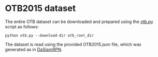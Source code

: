 # OTB2015 dataset

The entire OTB dataset can be downloaded and prepared using the [otb.py](otb.py) script as follows:
```shell
python otb.py --download-dir otb_root_dir
```

The dataset is read using the provided OTB2015.json file, which was generated as in [DaSiamRPN](https://github.com/foolwood/DaSiamRPN/).
